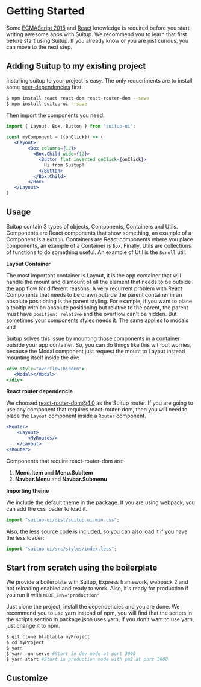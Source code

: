 # Getting Started

Some [ECMAScript 2015](http://www.ecma-international.org/ecma-262/6.0/index.html) and [React](https://facebook.github.io/react/) knowledge is required before you start writing awesome apps with Suitup. We recommend you to learn that first before start using Suitup. If you already know or you are just curious, you can move to the next step.

## Adding Suitup to my existing project

Installing suitup to your project is easy. The only requeriments are to install some [peer-dependencies](https://nodejs.org/en/blog/npm/peer-dependencies/) first.

```bash
$ npm install react react-dom react-router-dom --save
$ npm install suitup-ui --save
```

Then import the components you need:

```jsx
import { Layout, Box, Button } from "suitup-ui";

const myComponent = ({onClick}) => (
   <Layout>
    	<Box columns={12}>
          <Box.Child wide={12}>
            <Button flat inverted onClick={onClick}>
              Hi from Suitup!
            </Button>
          </Box.Child>
        </Box>
   </Layout>
)


```





## Usage 

Suitup contain 3 types of objects, Components, Containers and Utils. Components are React components that show something, an example of a Component is a `Button`. Containers are React components where you place components, an example of a Container is `Box`. Finally, Utils are collections of functions to do something useful. An example of Util is the `Scroll` util.

**Layout Container**

The most important container is Layout, it is the app container that will handle the mount and dismount of all the element that needs to be outside the app flow for different reasons. A very recurrent problem with React Components that needs to be drawn outside the parent container in an absolute positioning is the parent styling. For example, if you want to place a tooltip with an absolute positioning but relative to the parent, the parent must have `position: relative` and the overflow can't be hidden. But sometimes your components styles needs it. The same applies to modals and 

Suitup solves this issue by mounting those components in a container outside your app container. So, you can do things like this without worries, because the Modal component just request the mount to Layout instead mounting itself inside the div:

```jsx
<div style="overflow:hidden">
   <Modal></Modal>
</div>
```

**React router dependencie**

We choosed react-router-dom@4.0 as the Suitup router. If you are going to use any component that requires react-router-dom, then you will need to place the `Layout` component inside a `Router` component.

```jsx
<Router>
	<Layout>
		<MyRoutes/>
	</Layout>
</Router>
```

Components that require react-router-dom are:

1. **Menu.Item** and **Menu.SubItem**
2. **Navbar.Menu** and **Navbar.Submenu**

**Importing theme**

We include the default theme in the package. If you are using webpack, you can add the css loader to load it.

```jsx
import "suitup-ui/dist/suitup.ui.min.css";
```

Also, the less source code is included, so you can also load it if you have the less loader:

```jsx
import "suitup-ui/src/styles/index.less";
```



## Start from scratch using the boilerplate

We provide a boilerplate with Suitup, Express framework, webpack 2 and hot reloading enabled and ready to work. Also, it's ready for production if you run it with `NODE_ENV="production"`

Just clone the project, install the dependencies and you are done. We recommend you to use yarn instead of npm, you will find that the scripts in the scripts section in package.json uses yarn, if you don't want to use yarn, just change it to npm.

```bash
$ git clone blablabla myProject
$ cd myProject
$ yarn
$ yarn run serve #Start in dev mode at port 3000
$ yarn start #Start in production mode with pm2 at port 3000
```

## Customize

